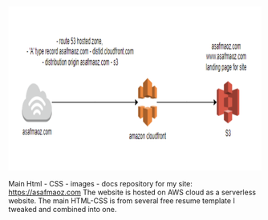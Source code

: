 <p align="center">
    <img src="https://github.com/asafmaoz1234/website/blob/main/images/site_setup_architecture.png">
</p>

Main Html - CSS - images - docs repository for my site:
https://asafmaoz.com
The website is hosted on AWS cloud as a serverless website.
The main HTML-CSS is from several free resume template I tweaked and combined into one.
